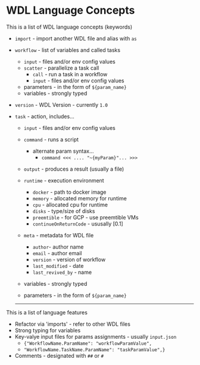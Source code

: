 # WDL Language Concepts

This is a list of WDL language concepts (keywords)

- `import` - import another WDL file and alias with `as`

- `workflow` - list of variables and called tasks
    - `input` - files and/or env config values
    - `scatter` - parallelize a task call
        - `call` - run a task in a workflow
        - `input` - files and/or env config values
    - parameters - in the form of `${param_name}`
    - variables - strongly typed
- `version` - WDL Version - currently `1.0`

- `task` - action, includes...
    - `input` - files and/or env config values
    - `command` - runs a script
        - alternate param syntax...
            - `command <<< .... "~{myParam}"... >>>`
    - `output` - produces a result (usually a file)
    - `runtime` - execution environment 
        - `docker` - path to docker image
        - `memory` - allocated memory for runtime
        - `cpu` - allocated cpu for runtime
        - `disks` - type/size of disks
        - `preemtible` - for GCP - use preemtible VMs
        - `continueOnReturnCode` - ususally [0.1]

    - `meta` - metadata for WDL file
        - `author`- author name
        - `email` - author email
        - `version` - version of workflow
        - `last_modified` - date
        - `last_revived_by` - name
    - variables - strongly typed
    - parameters - in the form of `${param_name}`

  ---  


This is a list of language features

- Refactor via 'imports' - refer to other WDL files
- Strong typing for variables
- Key-valye input files for params assignments - usually `input.json`
    - `{"WorkflowName.ParamName": "workflowParamValue",`
    - `"WorkflowName.TaskName.ParamName": "taskParamValue",}`
- Comments - designated with `##` or `#`
